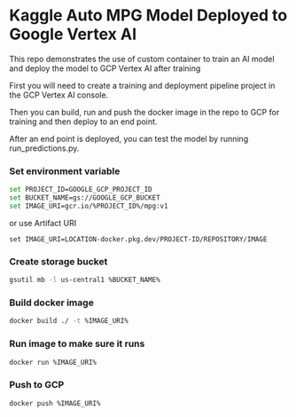 # Kaggle Auto MPG Model Deployed to Google Vertex AI

This repo demonstrates the use of custom container to train an AI model and deploy the model to GCP Vertex AI after training

First you will need to create a training and deployment pipeline project in the GCP Vertex AI console.

Then you can build, run and push the docker image in the repo to GCP for training and then deploy to an end point.

After an end point is deployed, you can test the model by running run_predictions.py. 

### Set environment variable
```bash
set PROJECT_ID=GOOGLE_GCP_PROJECT_ID
set BUCKET_NAME=gs://GOOGLE_GCP_BUCKET
set IMAGE_URI=gcr.io/%PROJECT_ID%/mpg:v1
```
or use Artifact URI
```
set IMAGE_URI=LOCATION-docker.pkg.dev/PROJECT-ID/REPOSITORY/IMAGE
```

### Create storage bucket
```bash
gsutil mb -l us-central1 %BUCKET_NAME%
```

### Build docker image
```bash
docker build ./ -t %IMAGE_URI%
```

### Run image to make sure it runs
```bash
docker run %IMAGE_URI%
```

### Push to GCP
```bash
docker push %IMAGE_URI%
```
 